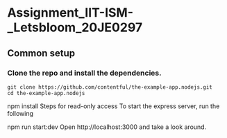 # Assignment_IIT-ISM-_Letsbloom_20JE0297

## Common setup
### Clone the repo and install the dependencies.
    git clone https://github.com/contentful/the-example-app.nodejs.git
    cd the-example-app.nodejs
npm install
Steps for read-only access
To start the express server, run the following

npm run start:dev
Open http://localhost:3000 and take a look around.
